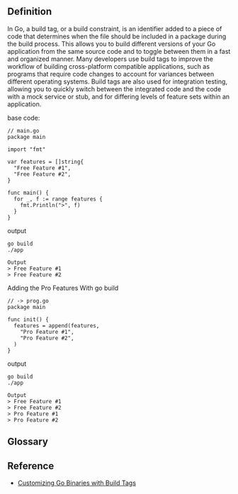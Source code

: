 ## Definition
In Go, a build tag, or a build constraint, is an identifier added to a piece of code that determines when the file should be included in a package during the build process. This allows you to build different versions of your Go application from the same source code and to toggle between them in a fast and organized manner. Many developers use build tags to improve the workflow of building cross-platform compatible applications, such as programs that require code changes to account for variances between different operating systems. Build tags are also used for integration testing, allowing you to quickly switch between the integrated code and the code with a mock service or stub, and for differing levels of feature sets within an application.

base code:

```
// main.go
package main

import "fmt"

var features = []string{
  "Free Feature #1",
  "Free Feature #2",
}

func main() {
  for _, f := range features {
    fmt.Println(">", f)
  }
}

```

output

```
go build
./app

Output
> Free Feature #1
> Free Feature #2
```

Adding the Pro Features With go build

```
// -> prog.go
package main

func init() {
  features = append(features,
    "Pro Feature #1",
    "Pro Feature #2",
  )
}

```
output

```
go build
./app

Output
> Free Feature #1
> Free Feature #2
> Pro Feature #1
> Pro Feature #2

```



## Glossary


## Reference
* [Customizing Go Binaries with Build Tags](https://www.digitalocean.com/community/tutorials/customizing-go-binaries-with-build-tags)


